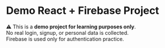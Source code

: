 # Demo React + Firebase Project

⚠️ This is a **demo project for learning purposes only**.  
No real login, signup, or personal data is collected.  
Firebase is used only for authentication practice.
